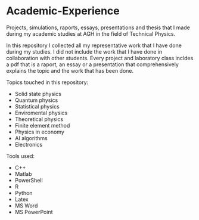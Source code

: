 # Academic-Experience
Projects, simulations, raports, essays, presentations and thesis that I made during my academic studies at AGH in the field of Technical Physics.

In this repository I collected all my representative work that I have done during my studies. I did not include the work that I have done
in collaboration with other students. Every project and laboratory class incldes a pdf that is a raport, an essay or a presentation
that comprehensively explains the topic and the work that has been done.

Topics touched in this repository:
  - Solid state physics
  - Quantum physics
  - Statistical physics
  - Enviromental physics
  - Theoretical physics
  - Finite element method
  - Physics in economy
  - AI algorithms
  - Electronics
  
Tools used:
  - C++
  - Matlab
  - PowerShell
  - R
  - Python
  - Latex
  - MS Word
  - MS PowerPoint
